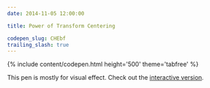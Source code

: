 ```yaml
---
date: 2014-11-05 12:00:00

title: Power of Transform Centering

codepen_slug: CHEbf
trailing_slash: true
---
```



{% include content/codepen.html height='500' theme='tabfree' %}

This pen is mostly for visual effect. Check out the [interactive version](/pen/transform-centering-interactive/).
